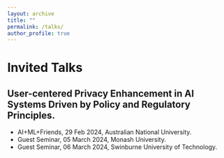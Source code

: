 ```yaml
---
layout: archive
title: ""
permalink: /talks/
author_profile: true
---
```


<style>
table.imgtable, table.imgtable td{
  border: none;
  /* height: auto; */
  /* text-align: left; */
}

</style>

# <i class="fa fa-fw fa-copy"></i> Invited Talks

## User-centered Privacy Enhancement in AI Systems Driven by Policy and Regulatory Principles. 

<ul>
  <li> AI+ML+Friends, 29 Feb 2024, Australian National University. </li>
  <li> Guest Seminar, 05 March 2024, Monash University. </li>
  <li> Guest Seminar, 06 March 2024, Swinburne University of Technology. </li>
</ul>
